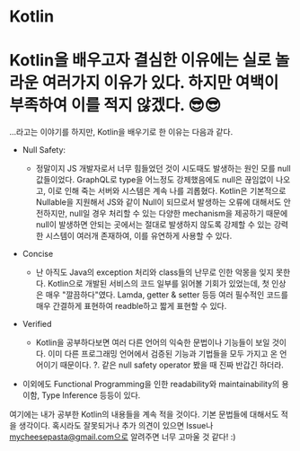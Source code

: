 # Kotlin

# Kotlin을 배우고자 결심한 이유에는 실로 놀라운 여러가지 이유가 있다. 하지만 여백이 부족하여 이를 적지 않겠다. 😎😎

...라고는 이야기를 하지만, Kotlin을 배우기로 한 이유는 다음과 같다.

- Null Safety:

  - 정말이지 JS 개발자로서 너무 힘들었던 것이 시도때도 발생하는 원인 모를 null 값들이었다. GraphQL로 type을 어느정도 강제했음에도 null은 끊임없이 나오고, 이로 인해 죽는 서버와 시스템은 계속 나를 괴롭혔다. Kotlin은 기본적으로 Nullable을 지원해서 JS와 같이 Null이 되므로서 발생하는 오류에 대해서도 안전하지만, null일 경우 처리할 수 있는 다양한 mechanism을 제공하기 때문에 null이 발생하면 안되는 곳에서는 절대로 발생하지 않도록 강제할 수 있는 강력한 시스템이 여러개 존재하여, 이를 유연하게 사용할 수 있다.

- Concise

  - 난 아직도 Java의 exception 처리와 class들의 난무로 인한 악몽을 잊지 못한다. Kotlin으로 개발된 서비스의 코드 일부를 읽어볼 기회가 있었는데, 첫 인상은 매우 "깔끔하다"였다. Lamda, getter & setter 등등 여러 필수적인 코드를 매우 간결하게 표현하여 readble하고 짧게 표현할 수 있다.

- Verified

  - Kotlin을 공부하다보면 여러 다른 언어의 익숙한 문법이나 기능들이 보일 것이다. 이미 다른 프로그래밍 언어에서 검증된 기능과 기법들을 모두 가지고 온 언어이기 때문이다. ?. 같은 null safety operator 봤을 때 진짜 반갑긴 하더라.

- 이외에도 Functional Programming을 인한 readability와 maintainability의 용이함, Type Inference 등등이 있다.

여기에는 내가 공부한 Kotlin의 내용들을 계속 적을 것이다. 기본 문법들에 대해서도 적을 생각이다. 혹시라도 잘못되거나 추가 의견이 있으면 Issue나 mycheesepasta@gmail.com으로 알려주면 너무 고마울 것 같다! :)
